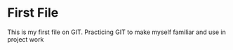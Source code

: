 # First File

This is my first file on GIT.
Practicing GIT to make myself familiar and use in project work
